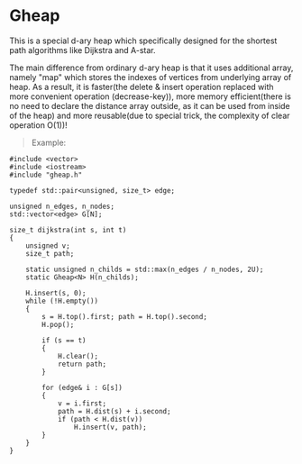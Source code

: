 # Gheap
This is a special d-ary heap which specifically designed for the shortest path algorithms like Dijkstra and A-star.

The main difference from ordinary d-ary heap is that it uses additional array, namely "map" which stores the indexes of vertices from underlying array of heap.
As a result, it is faster(the delete & insert operation replaced with more convenient operation (decrease-key)), more memory efficient(there is no need to declare the distance array outside, as it can be used from inside of the heap) and more reusable(due to special trick, the complexity of clear operation O(1))!

>Example:

```
#include <vector>
#include <iostream>
#include "gheap.h"

typedef std::pair<unsigned, size_t> edge;

unsigned n_edges, n_nodes;
std::vector<edge> G[N];

size_t dijkstra(int s, int t)
{
	unsigned v;
	size_t path;
	
	static unsigned n_childs = std::max(n_edges / n_nodes, 2U);
	static Gheap<N> H(n_childs);

	H.insert(s, 0);
	while (!H.empty())
	{
		s = H.top().first; path = H.top().second;
		H.pop();

		if (s == t)
		{
			H.clear();
			return path;
		}
			
		for (edge& i : G[s])
		{
			v = i.first;
			path = H.dist(s) + i.second;
			if (path < H.dist(v))
				H.insert(v, path);
		}
	}
}
```
